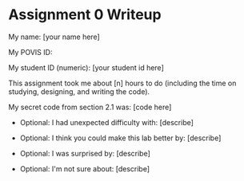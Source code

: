 Assignment 0 Writeup
=============

My name: [your name here]

My POVIS ID: 

My student ID (numeric): [your student id here]

This assignment took me about [n] hours to do (including the time on studying, designing, and writing the code).

My secret code from section 2.1 was: [code here]

- Optional: I had unexpected difficulty with: [describe]

- Optional: I think you could make this lab better by: [describe]

- Optional: I was surprised by: [describe]

- Optional: I'm not sure about: [describe]
